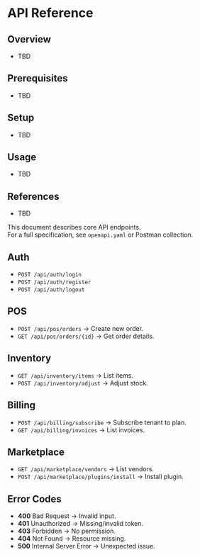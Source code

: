 # API Reference

## Overview
- TBD

## Prerequisites
- TBD

## Setup
- TBD

## Usage
- TBD

## References
- TBD


This document describes core API endpoints.  
For a full specification, see `openapi.yaml` or Postman collection.

## Auth
- `POST /api/auth/login`
- `POST /api/auth/register`
- `POST /api/auth/logout`

## POS
- `POST /api/pos/orders` → Create new order.  
- `GET /api/pos/orders/{id}` → Get order details.  

## Inventory
- `GET /api/inventory/items` → List items.  
- `POST /api/inventory/adjust` → Adjust stock.  

## Billing
- `POST /api/billing/subscribe` → Subscribe tenant to plan.  
- `GET /api/billing/invoices` → List invoices.  

## Marketplace
- `GET /api/marketplace/vendors` → List vendors.  
- `POST /api/marketplace/plugins/install` → Install plugin.  

## Error Codes
- **400** Bad Request → Invalid input.  
- **401** Unauthorized → Missing/invalid token.  
- **403** Forbidden → No permission.  
- **404** Not Found → Resource missing.  
- **500** Internal Server Error → Unexpected issue.  
